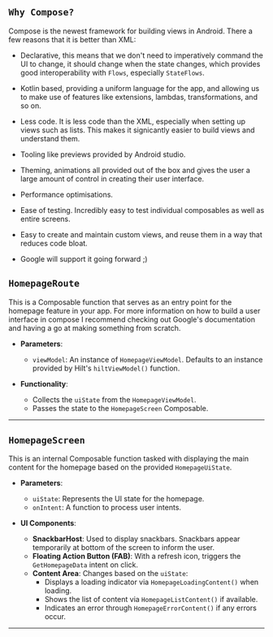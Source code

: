 ## `Why Compose?`

Compose is the newest framework for building views in Android. There a few reasons that it is better than XML:

- Declarative, this means that we don't need to imperatively command the UI to change, it should change when the 
  state changes, which provides good interoperability with `Flows`, especially `StateFlows`.

- Kotlin based, providing a uniform language for the app, and allowing us to make use of features like extensions, 
  lambdas, transformations, and so on.

- Less code. It is less code than the XML, especially when setting up views such as lists. This makes it signicantly 
  easier to build views and understand them.

- Tooling like previews provided by Android studio.

- Theming, animations all provided out of the box and gives the user a large amount of control in creating their 
  user interface.

- Performance optimisations.

- Ease of testing. Incredibly easy to test individual composables as well as entire screens.

- Easy to create and maintain custom views, and reuse them in a way that reduces code bloat.

- Google will support it going forward ;) 

## `HomepageRoute`

This is a Composable function that serves as an entry point for the homepage feature in your app. For more 
information on how to build a user interface in compose I recommend checking out Google's documentation and having a 
go at making something from scratch.

- **Parameters**:
  - `viewModel`: An instance of `HomepageViewModel`. Defaults to an instance provided by Hilt's `hiltViewModel()` function.

- **Functionality**:
  - Collects the `uiState` from the `HomepageViewModel`.
  - Passes the state to the `HomepageScreen` Composable.

---

## `HomepageScreen`

This is an internal Composable function tasked with displaying the main content for the homepage based on the provided `HomepageUiState`.

- **Parameters**:
  - `uiState`: Represents the UI state for the homepage.
  - `onIntent`: A function to process user intents.

- **UI Components**:
  - **SnackbarHost**: Used to display snackbars. Snackbars appear temporarily at bottom of the screen to inform the 
    user.
  - **Floating Action Button (FAB)**: With a refresh icon, triggers the `GetHomepageData` intent on click.
  - **Content Area**: Changes based on the `uiState`:
    - Displays a loading indicator via `HomepageLoadingContent()` when loading.
    - Shows the list of content via `HomepageListContent()` if available.
    - Indicates an error through `HomepageErrorContent()` if any errors occur.

---